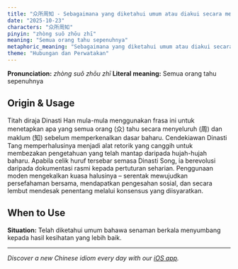 ```yaml
---
title: "众所周知 - Sebagaimana yang diketahui umum atau diakui secara meluas"
date: "2025-10-23"
characters: "众所周知"
pinyin: "zhòng suǒ zhōu zhī"
meaning: "Semua orang tahu sepenuhnya"
metaphoric_meaning: "Sebagaimana yang diketahui umum atau diakui secara meluas"
theme: "Hubungan dan Perwatakan"
---
```


**Pronunciation:** *zhòng suǒ zhōu zhī*
**Literal meaning:** Semua orang tahu sepenuhnya

## Origin & Usage

Titah diraja Dinasti Han mula-mula menggunakan frasa ini untuk menetapkan apa yang semua orang (众) tahu secara menyeluruh (周) dan maklum (知) sebelum memperkenalkan dasar baharu. Cendekiawan Dinasti Tang memperhalusinya menjadi alat retorik yang canggih untuk membezakan pengetahuan yang telah mantap daripada hujah-hujah baharu. Apabila celik huruf tersebar semasa Dinasti Song, ia berevolusi daripada dokumentasi rasmi kepada pertuturan seharian. Penggunaan moden mengekalkan kuasa halusinya – serentak mewujudkan persefahaman bersama, mendapatkan pengesahan sosial, dan secara lembut mendesak penentang melalui konsensus yang diisyaratkan.

## When to Use

**Situation:** Telah diketahui umum bahawa senaman berkala menyumbang kepada hasil kesihatan yang lebih baik.

---

*Discover a new Chinese idiom every day with our [iOS app](https://apps.apple.com/us/app/daily-chinese-idioms/id6740611324).*
